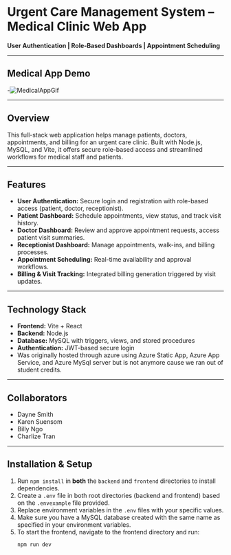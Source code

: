 # Urgent Care Management System – Medical Clinic Web App

**User Authentication | Role-Based Dashboards | Appointment Scheduling**

---

## Medical App Demo

-![MedicalAppGif](https://github.com/user-attachments/assets/11966565-87fb-4da3-9c7f-48e18bd84d48)

---

## Overview

This full-stack web application helps manage patients, doctors, appointments, and billing for an urgent care clinic. Built with Node.js, MySQL, and Vite, it offers secure role-based access and streamlined workflows for medical staff and patients.

---

## Features

- **User Authentication:** Secure login and registration with role-based access (patient, doctor, receptionist).  
- **Patient Dashboard:** Schedule appointments, view status, and track visit history.  
- **Doctor Dashboard:** Review and approve appointment requests, access patient visit summaries.  
- **Receptionist Dashboard:** Manage appointments, walk-ins, and billing processes.  
- **Appointment Scheduling:** Real-time availability and approval workflows.  
- **Billing & Visit Tracking:** Integrated billing generation triggered by visit updates.

---

## Technology Stack

- **Frontend:** Vite + React  
- **Backend:** Node.js
- **Database:** MySQL with triggers, views, and stored procedures  
- **Authentication:** JWT-based secure login
- Was originally hosted through azure using Azure Static App, Azure App Service, and Azure MySql server but is not anymore cause we ran out of student credits.

---

## Collaborators

- Dayne Smith
- Karen Suensom
- Billy Ngo
- Charlize Tran



---

## Installation & Setup

1. Run `npm install` in **both** the `backend` and `frontend` directories to install dependencies.  
2. Create a `.env` file in both root directories (backend and frontend) based on the `.envexample` file provided.  
3. Replace environment variables in the `.env` files with your specific values.  
4. Make sure you have a MySQL database created with the same name as specified in your environment variables.  
5. To start the frontend, navigate to the frontend directory and run:  
   ```bash
   npm run dev
